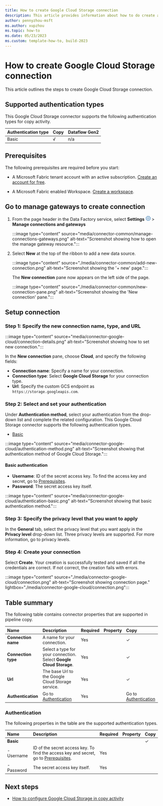```yaml
---
title: How to create Google Cloud Storage connection
description: This article provides information about how to do create a Google Cloud Storage connection in Microsoft Fabric.
author: pennyzhou-msft
ms.author: xupzhou
ms.topic: how-to
ms.date: 05/23/2023
ms.custom: template-how-to, build-2023
---
```


# How to create Google Cloud Storage connection

This article outlines the steps to create Google Cloud Storage connection.

## Supported authentication types

This Google Cloud Storage connector supports the following authentication types for copy activity.  

|Authentication type |Copy |Dataflow Gen2 |
|:---|:---|:---|
|Basic| √| n/a|

## Prerequisites

The following prerequisites are required before you start:

- A Microsoft Fabric tenant account with an active subscription. [Create an account for free](../get-started/fabric-trial.md).

- A Microsoft Fabric enabled Workspace. [Create a workspace](../get-started/create-workspaces.md).

## Go to manage gateways to create connection

1. From the page header in the Data Factory service, select **Settings** ![Settings gear icon](./media/connector-common/settings.png) > **Manage connections and gateways**

   :::image type="content" source="media/connector-common/manage-connections-gateways.png" alt-text="Screenshot showing how to open the manage gateway resource.":::

2. Select **New** at the top of the ribbon to add a new data source.

    :::image type="content" source="./media/connector-common/add-new-connection.png" alt-text="Screenshot showing the '+ new' page.":::

    The **New connection** pane now appears on the left side of the page.

    :::image type="content" source="./media/connector-common/new-connection-pane.png" alt-text="Screenshot showing the 'New connection' pane.":::

## Setup connection

### Step 1: Specify the new connection name, type, and URL

   :::image type="content" source="media/connector-google-cloud/connection-details.png" alt-text="Screenshot showing how to set new connection.":::

In the **New connection** pane, choose **Cloud**, and specify the following fields:

- **Connection name**: Specify a name for your connection.
- **Connection type**: Select **Google Cloud Storage** for your connection type.
- **Url**: Specify the custom GCS endpoint as `https://storage.googleapis.com`.

### Step 2:  Select and set your authentication

Under **Authentication method**, select your authentication from the drop-down list and complete the related configuration. This Google Cloud Storage connector supports the following authentication types.

- [Basic](#basic-authentication)

:::image type="content" source="media/connector-google-cloud/authentication-method.png" alt-text="Screenshot showing that authentication method of Google Cloud Storage.":::

#### Basic authentication

- **Username**: ID of the secret access key. To find the access key and secret, go to [Prerequisites](connector-google-cloud-storage-copy-activity.md#prerequisites).
- **Password**: The secret access key itself.

:::image type="content" source="media/connector-google-cloud/authentication-basic.png" alt-text="Screenshot showing that basic authentication method.":::

### Step 3: Specify the privacy level that you want to apply

In the **General** tab, select the privacy level that you want apply in the **Privacy level** drop-down list. Three privacy levels are supported. For more information, go to privacy levels.

### Step 4: Create your connection

Select **Create**. Your creation is successfully tested and saved if all the credentials are correct. If not correct, the creation fails with errors.

:::image type="content" source="./media/connector-google-cloud/connection.png" alt-text="Screenshot showing connection page." lightbox="./media/connector-google-cloud/connection.png":::

## Table summary

The following table contains connector properties that are supported in pipeline copy.

|Name|Description|Required|Property|Copy|
|:---|:---|:---|:---|:---|
|**Connection name**|A name for your connection.|Yes||✓|
|**Connection type**|Select a type for your connection. Select **Google Cloud Storage**.|Yes||✓|
|**Url**|The base Url to the Google Cloud Storage service.|Yes||✓|
|**Authentication**|Go to [Authentication](#authentication) |Yes||Go to [Authentication](#authentication)|

### Authentication

The following properties in the table are the supported authentication types.

|Name|Description|Required|Property|Copy|
|:---|:---|:---|:---|:---|
|**Basic**||||✓|
|- Username|ID of the secret access key. To find the access key and secret, go to [Prerequisites](connector-google-cloud-storage-copy-activity.md#prerequisites).|Yes |||
|- Password|The secret access key itself.|Yes |||

## Next steps

- [How to configure Google Cloud Storage in copy activity](connector-google-cloud-storage-copy-activity.md)
